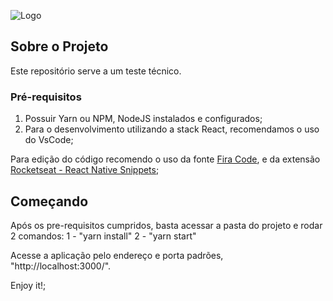 ![Logo](docs/IST.png)

<!-- ABOUT THE PROJECT -->

## Sobre o Projeto

Este repositório serve a um teste técnico.

<!-- GETTING STARTED -->

### Pré-requisitos

1. Possuir Yarn ou NPM, NodeJS instalados e configurados;
2. Para o desenvolvimento utilizando a stack React, recomendamos o uso do VsCode;

Para edição do código recomendo o uso da fonte [Fira Code](https://github.com/tonsky/FiraCode), e da extensão [Rocketseat - React Native Snippets](https://github.com/Rocketseat/rocketseat-vscode-react-native-snippets);

## Começando

Após os pre-requisitos cumpridos, basta acessar a pasta do projeto e rodar 2 comandos:
1 - "yarn install"
2 - "yarn start"

Acesse a aplicação pelo endereço e porta padrões, "http://localhost:3000/".

Enjoy it!;
